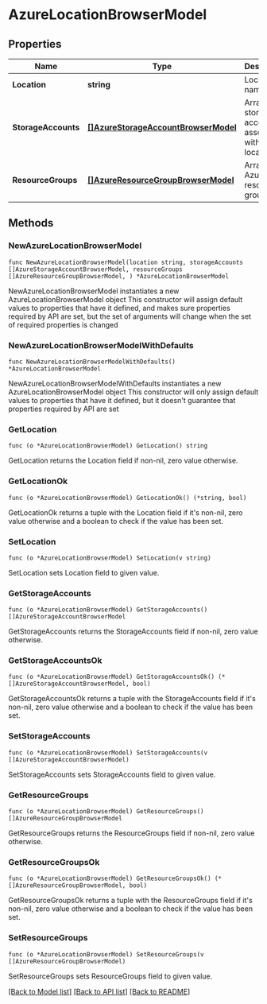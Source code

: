 # AzureLocationBrowserModel

## Properties

Name | Type | Description | Notes
------------ | ------------- | ------------- | -------------
**Location** | **string** | Location name. | 
**StorageAccounts** | [**[]AzureStorageAccountBrowserModel**](AzureStorageAccountBrowserModel.md) | Array of storage accounts associated with the location. | 
**ResourceGroups** | [**[]AzureResourceGroupBrowserModel**](AzureResourceGroupBrowserModel.md) | Array of Azure resource groups. | 

## Methods

### NewAzureLocationBrowserModel

`func NewAzureLocationBrowserModel(location string, storageAccounts []AzureStorageAccountBrowserModel, resourceGroups []AzureResourceGroupBrowserModel, ) *AzureLocationBrowserModel`

NewAzureLocationBrowserModel instantiates a new AzureLocationBrowserModel object
This constructor will assign default values to properties that have it defined,
and makes sure properties required by API are set, but the set of arguments
will change when the set of required properties is changed

### NewAzureLocationBrowserModelWithDefaults

`func NewAzureLocationBrowserModelWithDefaults() *AzureLocationBrowserModel`

NewAzureLocationBrowserModelWithDefaults instantiates a new AzureLocationBrowserModel object
This constructor will only assign default values to properties that have it defined,
but it doesn't guarantee that properties required by API are set

### GetLocation

`func (o *AzureLocationBrowserModel) GetLocation() string`

GetLocation returns the Location field if non-nil, zero value otherwise.

### GetLocationOk

`func (o *AzureLocationBrowserModel) GetLocationOk() (*string, bool)`

GetLocationOk returns a tuple with the Location field if it's non-nil, zero value otherwise
and a boolean to check if the value has been set.

### SetLocation

`func (o *AzureLocationBrowserModel) SetLocation(v string)`

SetLocation sets Location field to given value.


### GetStorageAccounts

`func (o *AzureLocationBrowserModel) GetStorageAccounts() []AzureStorageAccountBrowserModel`

GetStorageAccounts returns the StorageAccounts field if non-nil, zero value otherwise.

### GetStorageAccountsOk

`func (o *AzureLocationBrowserModel) GetStorageAccountsOk() (*[]AzureStorageAccountBrowserModel, bool)`

GetStorageAccountsOk returns a tuple with the StorageAccounts field if it's non-nil, zero value otherwise
and a boolean to check if the value has been set.

### SetStorageAccounts

`func (o *AzureLocationBrowserModel) SetStorageAccounts(v []AzureStorageAccountBrowserModel)`

SetStorageAccounts sets StorageAccounts field to given value.


### GetResourceGroups

`func (o *AzureLocationBrowserModel) GetResourceGroups() []AzureResourceGroupBrowserModel`

GetResourceGroups returns the ResourceGroups field if non-nil, zero value otherwise.

### GetResourceGroupsOk

`func (o *AzureLocationBrowserModel) GetResourceGroupsOk() (*[]AzureResourceGroupBrowserModel, bool)`

GetResourceGroupsOk returns a tuple with the ResourceGroups field if it's non-nil, zero value otherwise
and a boolean to check if the value has been set.

### SetResourceGroups

`func (o *AzureLocationBrowserModel) SetResourceGroups(v []AzureResourceGroupBrowserModel)`

SetResourceGroups sets ResourceGroups field to given value.



[[Back to Model list]](../README.md#documentation-for-models) [[Back to API list]](../README.md#documentation-for-api-endpoints) [[Back to README]](../README.md)


